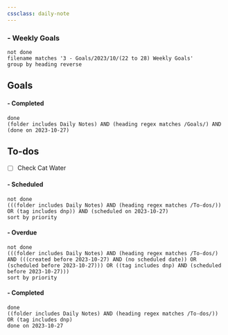 ```yaml
---
cssclass: daily-note
---
```

### - Weekly Goals
```tasks
not done
filename matches '3 - Goals/2023/10/(22 to 28) Weekly Goals'
group by heading reverse
```
## Goals

#### - Completed
```tasks
done
(folder includes Daily Notes) AND (heading regex matches /Goals/) AND (done on 2023-10-27)
```
## To-dos
- [ ] Check Cat Water

#### - Scheduled
```tasks
not done
(((folder includes Daily Notes) AND (heading regex matches /To-dos/)) OR (tag includes dnp)) AND (scheduled on 2023-10-27)
sort by priority
```
#### - Overdue
```tasks
not done
(((folder includes Daily Notes) AND (heading regex matches /To-dos/) AND (((created before 2023-10-27) AND (no scheduled date)) OR (scheduled before 2023-10-27))) OR ((tag includes dnp) AND (scheduled before 2023-10-27)))
sort by priority
```
#### - Completed
```tasks
done
((folder includes Daily Notes) AND (heading regex matches /To-dos/)) OR (tag includes dnp)
done on 2023-10-27
```

